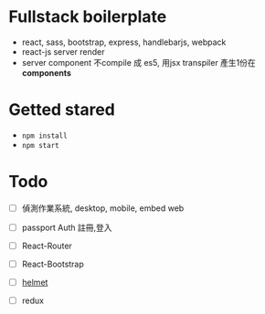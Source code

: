 # Fullstack boilerplate

* react, sass, bootstrap, express, handlebarjs, webpack
* react-js server render
* server component 不compile 成 es5, 用jsx transpiler 產生1份在 __components__

# Getted stared

* `npm install`
* `npm start`

# Todo
* [ ] 偵測作業系統, desktop, mobile, embed web
* [ ] passport Auth 註冊,登入
* [ ] React-Router
* [ ] React-Bootstrap
* [ ] [helmet](https://github.com/helmetjs/helmet)
* [ ] redux


